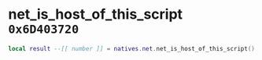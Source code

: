 # net_is_host_of_this_script `0x6D403720`

```lua
local result --[[ number ]] = natives.net.net_is_host_of_this_script()
```
